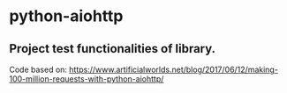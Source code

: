# python-aiohttp
## Project test functionalities of library.
Code based on: https://www.artificialworlds.net/blog/2017/06/12/making-100-million-requests-with-python-aiohttp/
